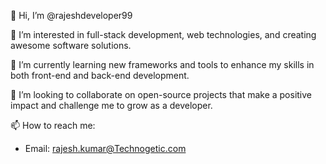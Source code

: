 👋 Hi, I’m @rajeshdeveloper99

👀 I’m interested in full-stack development, web technologies, and creating awesome software solutions.

🌱 I’m currently learning new frameworks and tools to enhance my skills in both front-end and back-end development.

💞️ I’m looking to collaborate on open-source projects that make a positive impact and challenge me to grow as a developer.

📫 How to reach me:
  - Email: rajesh.kumar@Technogetic.com

<!---
rajeshdeveloper99/rajeshdeveloper99 is a ✨ special ✨ repository because its `README.md` (this file) appears on your GitHub profile.
You can click the Preview link to take a look at your changes.
--->
